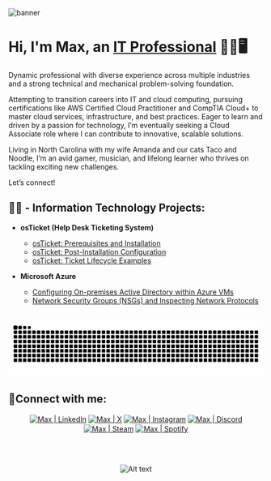 <img width="1200" alt="banner" src= "https://github.com/user-attachments/assets/32401813-03e4-4760-bf3d-0a706c103f68" />

<h1>Hi, I'm Max, an <a href="https://www.linkedin.com/in/maxwell-silver-401634277/">IT Professional</a> 🧙‍♂️🖥️ </h1>

Dynamic professional with diverse experience across multiple industries and a strong technical and mechanical problem-solving foundation.

Attempting to transition careers into IT and cloud computing, pursuing certifications like AWS Certified Cloud Practitioner and CompTIA Cloud+ to master cloud services, infrastructure, and best practices. Eager to learn and driven by a passion for technology, I’m eventually seeking a Cloud Associate role where I can contribute to innovative, scalable solutions.

Living in North Carolina with my wife Amanda and our cats Taco and Noodle, I’m an avid gamer, musician, and lifelong learner who thrives on tackling exciting new challenges.

Let’s connect!

<h2>👨‍💻 - Information Technology Projects:</h2>

- <b>osTicket (Help Desk Ticketing System)</b>
  - [osTicket: Prerequisites and Installation](https://github.com/mxwllslvr/osticket-prereqs/)
  - [osTicket: Post-Installation Configuration](https://github.com/mxwllslvr/osTicket-Post-Install-Configuration)
  - [osTicket: Ticket Lifecycle Examples](https://github.com/mxwllslvr/Ticket-Lifecycle-Examples)

- <b>Microsoft Azure</b>
  - [Configuring On-premises Active Directory within Azure VMs](https://github.com/mxwllslvr/Configuring-On-premises-Active-Directory-within-Azure-VMs/)
  - [Network Security Groups (NSGs) and Inspecting Network Protocols](https://github.com/mxwllslvr/azure-network-protocols)

<br>

<div align="center">
<picture>
  <source media="(prefers-color-scheme: dark)" srcset="https://raw.githubusercontent.com/mxwllslvr/mxwllslvr/output/github-snake-dark.svg" />
  <source media="(prefers-color-scheme: light)" srcset="https://raw.githubusercontent.com/mxwllslvr/mxwllslvr/output/github-snake.svg" />
  <img alt="github-snake" src="https://raw.githubusercontent.com/mxwllslvr/mxwllslvr/output/github-snake.svg" />
</picture>
</div>

<h2>🤳Connect with me:</h2>

<div align="center">

[<img align="center" alt="Max | LinkedIn" width="75px" src="https://cdn1.iconfinder.com/data/icons/follow-the-herd/512/linkedin_left-1024.png" />][linkedin]
[<img align="center" alt="Max | X" width="75px" src="https://cdn2.iconfinder.com/data/icons/threads-by-instagram/24/x-logo-twitter-new-brand-1024.png" />][X]
[<img align="center" alt="Max | Instagram" width="75px" src="https://cdn0.iconfinder.com/data/icons/social-planes-2/512/instagram_512.png" />][Instagram]
[<img align="center" alt="Max | Discord" width="75px" src="https://cdn2.iconfinder.com/data/icons/colorful-guache-social-media-logos-1/159/social-media_discord-1024.png" />][discord]
[<img align="center" alt="Max | Steam" width="75px" src="https://cdn4.iconfinder.com/data/icons/bubble-gradient-social-media-1/200/steam-1024.png" />][steam]
[<img align="center" alt="Max | Spotify" width="75px" src="https://cdn1.iconfinder.com/data/icons/logos-brands-in-colors/567/Spotify_Logo_RGB_Green-1024.png" />][spotify]

[X]: https://x.com/mxwllslvr
[instagram]: https://www.instagram.com/fatherhanukkah/
[linkedin]: https://www.linkedin.com/in/maxwell-silver-401634277/
[steam]: https://steamcommunity.com/id/mxwllslvr
[spotify]: https://open.spotify.com/user/msilver88?si=8cba182629714df8
[discord]: https://discord.com/users/mxwll.slvr

<br><br>

![Alt text](https://spotify-recently-played-readme.vercel.app/api?user=msilver88)

</div>
